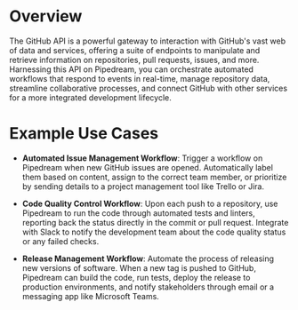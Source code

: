 # Overview

The GitHub API is a powerful gateway to interaction with GitHub's vast web of data and services, offering a suite of endpoints to manipulate and retrieve information on repositories, pull requests, issues, and more. Harnessing this API on Pipedream, you can orchestrate automated workflows that respond to events in real-time, manage repository data, streamline collaborative processes, and connect GitHub with other services for a more integrated development lifecycle.

# Example Use Cases

- **Automated Issue Management Workflow**: Trigger a workflow on Pipedream when new GitHub issues are opened. Automatically label them based on content, assign to the correct team member, or prioritize by sending details to a project management tool like Trello or Jira.

- **Code Quality Control Workflow**: Upon each push to a repository, use Pipedream to run the code through automated tests and linters, reporting back the status directly in the commit or pull request. Integrate with Slack to notify the development team about the code quality status or any failed checks.

- **Release Management Workflow**: Automate the process of releasing new versions of software. When a new tag is pushed to GitHub, Pipedream can build the code, run tests, deploy the release to production environments, and notify stakeholders through email or a messaging app like Microsoft Teams.
